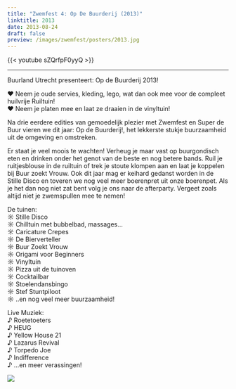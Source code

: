 ```yaml
---
title: "Zwemfest 4: Op De Buurderij (2013)"
linktitle: 2013
date: 2013-08-24
draft: false
preview: /images/zwemfest/posters/2013.jpg
---
```

{{< youtube sZQrfpF0yyQ >}}

---
Buurland Utrecht presenteert: Op de Buurderij 2013!

♥ Neem je oude servies, kleding, lego, wat dan ook mee voor de compleet huilvrije Ruiltuin!  
♥ Neem je platen mee en laat ze draaien in de vinyltuin!

Na drie eerdere edities van gemoedelijk plezier met Zwemfest en Super de Buur vieren we dit jaar: Op de Buurderij!, het lekkerste stukje buurzaamheid uit de omgeving en omstreken.

Er staat je veel moois te wachten! Verheug je maar vast op buurgondisch eten en drinken onder het genot van de beste en nog betere bands. Ruil je ruitjesblouse in de ruiltuin of trek je stoute klompen aan en laat je koppelen bij Buur zoekt Vrouw. Ook dit jaar mag er keihard gedanst worden in de Stille Disco en toveren we nog veel meer boerenpret uit onze boerenpet. Als je het dan nog niet zat bent volg je ons naar de afterparty. Vergeet zoals altijd niet je zwemspullen mee te nemen!

De tuinen:  
☼ Stille Disco  
☼ Chilltuin met bubbelbad, massages…  
☼ Caricature Crepes  
☼ De Bierverteller  
☼ Buur Zoekt Vrouw  
☼ Origami voor Beginners  
☼ Vinyltuin  
☼ Pizza uit de tuinoven  
☼ Cocktailbar  
☼ Stoelendansbingo  
☼ Stef Stuntpiloot  
☼ ..en nog veel meer buurzaamheid!

Live Muziek:  
♪ Roetetoeters  
♪ HEUG  
♪ Yellow House 21  
♪ Lazarus Revival  
♪ Torpedo Joe  
♪ Indifference  
♪ …en meer verassingen!

![](/images/zwemfest/posters/2013.jpg)